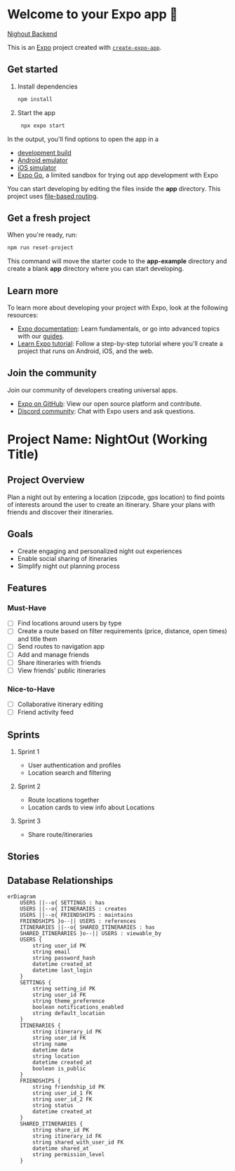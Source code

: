 # Welcome to your Expo app 👋

[Nighout Backend](https://github.com/zachholt/nightout-backend)

This is an [Expo](https://expo.dev) project created with [`create-expo-app`](https://www.npmjs.com/package/create-expo-app).

## Get started

1. Install dependencies

   ```bash
   npm install
   ```

2. Start the app

   ```bash
    npx expo start
   ```

In the output, you'll find options to open the app in a

- [development build](https://docs.expo.dev/develop/development-builds/introduction/)
- [Android emulator](https://docs.expo.dev/workflow/android-studio-emulator/)
- [iOS simulator](https://docs.expo.dev/workflow/ios-simulator/)
- [Expo Go](https://expo.dev/go), a limited sandbox for trying out app development with Expo

You can start developing by editing the files inside the **app** directory. This project uses [file-based routing](https://docs.expo.dev/router/introduction).

## Get a fresh project

When you're ready, run:

```bash
npm run reset-project
```

This command will move the starter code to the **app-example** directory and create a blank **app** directory where you can start developing.

## Learn more

To learn more about developing your project with Expo, look at the following resources:

- [Expo documentation](https://docs.expo.dev/): Learn fundamentals, or go into advanced topics with our [guides](https://docs.expo.dev/guides).
- [Learn Expo tutorial](https://docs.expo.dev/tutorial/introduction/): Follow a step-by-step tutorial where you'll create a project that runs on Android, iOS, and the web.

## Join the community

Join our community of developers creating universal apps.

- [Expo on GitHub](https://github.com/expo/expo): View our open source platform and contribute.
- [Discord community](https://chat.expo.dev): Chat with Expo users and ask questions.

# Project Name: NightOut (Working Title)

## Project Overview
Plan a night out by entering a location (zipcode, gps location) to find points of interests around the user to create an itinerary. Share your plans with friends and discover their itineraries.

## Goals
- Create engaging and personalized night out experiences
- Enable social sharing of itineraries
- Simplify night out planning process

## Features
### Must-Have
- [ ] Find locations around users by type
- [ ] Create a route based on filter requirements (price, distance, open times) and title them
- [ ] Send routes to navigation app
- [ ] Add and manage friends
- [ ] Share itineraries with friends
- [ ] View friends' public itineraries

### Nice-to-Have
- [ ] Collaborative itinerary editing
- [ ] Friend activity feed

## Sprints
1. Sprint 1 
    - User authentication and profiles
    - Location search and filtering

2. Sprint 2 
    - Route locations together
    - Location cards to view info about Locations

3. Sprint 3
    - Share route/itineraries


## Stories


## Database Relationships
```mermaid
erDiagram
    USERS ||--o{ SETTINGS : has
    USERS ||--o{ ITINERARIES : creates
    USERS ||--o{ FRIENDSHIPS : maintains
    FRIENDSHIPS }o--|| USERS : references
    ITINERARIES ||--o{ SHARED_ITINERARIES : has
    SHARED_ITINERARIES }o--|| USERS : viewable_by
    USERS {
        string user_id PK
        string email
        string password_hash
        datetime created_at
        datetime last_login
    }
    SETTINGS {
        string setting_id PK
        string user_id FK
        string theme_preference
        boolean notifications_enabled
        string default_location
    }
    ITINERARIES {
        string itinerary_id PK
        string user_id FK
        string name
        datetime date
        string location
        datetime created_at
        boolean is_public
    }
    FRIENDSHIPS {
        string friendship_id PK
        string user_id_1 FK
        string user_id_2 FK
        string status
        datetime created_at
    }
    SHARED_ITINERARIES {
        string share_id PK
        string itinerary_id FK
        string shared_with_user_id FK
        datetime shared_at
        string permission_level
    }
```

